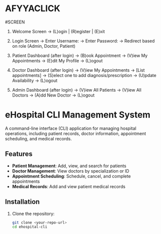 # AFYYACLICK
#SCREEN
1. Welcome Screen
    -> (L)ogin | (R)egister | (E)xit

2. Login Screen
    -> Enter Username:
    -> Enter Password:
    -> Redirect based on role (Admin, Doctor, Patient)

3. Patient Dashboard (after login)
    -> (B)ook Appointment
    -> (V)iew My Appointments
    -> (E)dit My Profile
    -> (L)ogout

4. Doctor Dashboard (after login)
    -> (V)iew My Appointments
        -> [List appointments] -> (S)elect one to add diagnosis/prescription
    -> (U)pdate Availability
    -> (L)ogout

5. Admin Dashboard (after login)
    -> (V)iew All Patients
    -> (V)iew All Doctors
    -> (A)dd New Doctor
    -> (L)ogout


# eHospital CLI Management System

A command-line interface (CLI) application for managing hospital operations, including patient records, doctor information, appointment scheduling, and medical records.

## Features

- **Patient Management**: Add, view, and search for patients
- **Doctor Management**: View doctors by specialization or ID
- **Appointment Scheduling**: Schedule, cancel, and complete appointments
- **Medical Records**: Add and view patient medical records

## Installation

1. Clone the repository:
   ```bash
   git clone <your-repo-url>
   cd ehospital-cli